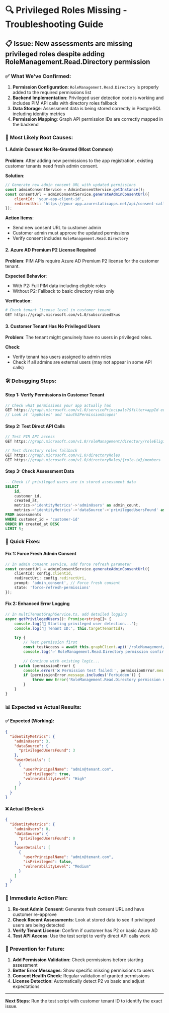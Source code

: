 # 🔍 Privileged Roles Missing - Troubleshooting Guide

## 📋 Issue: New assessments are missing privileged roles despite adding RoleManagement.Read.Directory permission

### ✅ What We've Confirmed:
1. **Permission Configuration**: `RoleManagement.Read.Directory` is properly added to the required permissions list
2. **Backend Implementation**: Privileged user detection code is working and includes PIM API calls with directory roles fallback
3. **Data Storage**: Assessment data is being stored correctly in PostgreSQL including identity metrics
4. **Permission Mapping**: Graph API permission IDs are correctly mapped in the backend

### 🎯 Most Likely Root Causes:

#### 1. **Admin Consent Not Re-Granted** (Most Common)
**Problem**: After adding new permissions to the app registration, existing customer tenants need fresh admin consent.

**Solution**:
```javascript
// Generate new admin consent URL with updated permissions
const adminConsentService = AdminConsentService.getInstance();
const consentUrl = adminConsentService.generateAdminConsentUrl({
    clientId: 'your-app-client-id',
    redirectUri: 'https://your-app.azurestaticapps.net/api/consent-callback'
});
```

**Action Items**:
- Send new consent URL to customer admin
- Customer admin must approve the updated permissions
- Verify consent includes `RoleManagement.Read.Directory`

#### 2. **Azure AD Premium P2 License Required**
**Problem**: PIM APIs require Azure AD Premium P2 license for the customer tenant.

**Expected Behavior**:
- With P2: Full PIM data including eligible roles
- Without P2: Fallback to basic directory roles only

**Verification**:
```bash
# Check tenant license level in customer tenant
GET https://graph.microsoft.com/v1.0/subscribedSkus
```

#### 3. **Customer Tenant Has No Privileged Users**
**Problem**: The tenant might genuinely have no users in privileged roles.

**Check**:
- Verify tenant has users assigned to admin roles
- Check if all admins are external users (may not appear in some API calls)

### 🛠️ Debugging Steps:

#### Step 1: Verify Permissions in Customer Tenant
```javascript
// Check what permissions your app actually has
GET https://graph.microsoft.com/v1.0/servicePrincipals?$filter=appId eq 'your-app-id'
// Look at 'appRoles' and 'oauth2PermissionScopes'
```

#### Step 2: Test Direct API Calls
```javascript
// Test PIM API access
GET https://graph.microsoft.com/v1.0/roleManagement/directory/roleEligibilitySchedules

// Test directory roles fallback
GET https://graph.microsoft.com/v1.0/directoryRoles
GET https://graph.microsoft.com/v1.0/directoryRoles/{role-id}/members
```

#### Step 3: Check Assessment Data
```sql
-- Check if privileged users are in stored assessment data
SELECT 
    id,
    customer_id,
    created_at,
    metrics->'identityMetrics'->'adminUsers' as admin_count,
    metrics->'identityMetrics'->'dataSource'->'privilegedUsersFound' as priv_users_found
FROM assessments 
WHERE customer_id = 'customer-id'
ORDER BY created_at DESC 
LIMIT 5;
```

### 🔧 Quick Fixes:

#### Fix 1: Force Fresh Admin Consent
```typescript
// In admin consent service, add force refresh parameter
const consentUrl = adminConsentService.generateAdminConsentUrl({
    clientId: config.clientId,
    redirectUri: config.redirectUri,
    prompt: 'admin_consent', // Force fresh consent
    state: 'force-refresh-permissions'
});
```

#### Fix 2: Enhanced Error Logging
```typescript
// In multiTenantGraphService.ts, add detailed logging
async getPrivilegedUsers(): Promise<string[]> {
    console.log('👑 Starting privileged user detection...');
    console.log('🔧 Tenant ID:', this.targetTenantId);
    
    try {
        // Test permission first
        const testAccess = await this.graphClient.api('/roleManagement/directory/roleDefinitions').top(1).get();
        console.log('✅ RoleManagement.Read.Directory permission confirmed');
        
        // Continue with existing logic...
    } catch (permissionError) {
        console.error('❌ Permission test failed:', permissionError.message);
        if (permissionError.message.includes('Forbidden')) {
            throw new Error('RoleManagement.Read.Directory permission not granted - customer needs to re-consent');
        }
    }
}
```

### 📊 Expected vs Actual Results:

#### ✅ Expected (Working):
```json
{
  "identityMetrics": {
    "adminUsers": 3,
    "dataSource": {
      "privilegedUsersFound": 3
    },
    "userDetails": [
      {
        "userPrincipalName": "admin@tenant.com",
        "isPrivileged": true,
        "vulnerabilityLevel": "High"
      }
    ]
  }
}
```

#### ❌ Actual (Broken):
```json
{
  "identityMetrics": {
    "adminUsers": 0,
    "dataSource": {
      "privilegedUsersFound": 0
    },
    "userDetails": [
      {
        "userPrincipalName": "admin@tenant.com",
        "isPrivileged": false,
        "vulnerabilityLevel": "Medium"
      }
    ]
  }
}
```

### 🎯 Immediate Action Plan:

1. **Re-test Admin Consent**: Generate fresh consent URL and have customer re-approve
2. **Check Recent Assessments**: Look at stored data to see if privileged users are being detected
3. **Verify Tenant License**: Confirm if customer has P2 or basic Azure AD
4. **Test API Access**: Use the test script to verify direct API calls work

### 📝 Prevention for Future:

1. **Add Permission Validation**: Check permissions before starting assessment
2. **Better Error Messages**: Show specific missing permissions to users
3. **Consent Health Check**: Regular validation of granted permissions
4. **License Detection**: Automatically detect P2 vs basic and adjust expectations

---

**Next Steps**: Run the test script with customer tenant ID to identify the exact issue.
